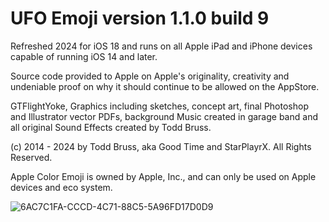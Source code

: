 # UFO Emoji version 1.1.0 build 9
Refreshed 2024 for iOS 18 and runs on all Apple iPad and iPhone devices capable of running iOS 14 and later.

Source code provided to Apple on Apple's originality, creativity and undeniable proof on why it should continue to be allowed on the AppStore.

GTFlightYoke, Graphics including sketches, concept art, final Photoshop and Illustrator vector PDFs, background Music created in garage band and all original Sound Effects created by Todd Bruss.

(c) 2014 - 2024 by Todd Bruss, aka Good Time and StarPlayrX. All Rights Reserved.

Apple Color Emoji is owned by Apple, Inc., and can only be used on Apple devices and eco system.


![6AC7C1FA-CCCD-4C71-88C5-5A96FD17D0D9](https://github.com/user-attachments/assets/4f17927d-ebfd-40d5-9a00-cf4ce34167d7)

